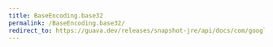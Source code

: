 ```yaml
---
title: BaseEncoding.base32
permalink: /BaseEncoding.base32/
redirect_to: https://guava.dev/releases/snapshot-jre/api/docs/com/google/common/io/BaseEncoding.html#base32--
---
```

